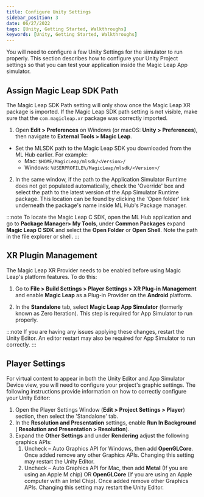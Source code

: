 ```yaml
---
title: Configure Unity Settings
sidebar_position: 3
date: 06/27/2022
tags: [Unity, Getting Started, Walkthroughs]
keywords: [Unity, Getting Started, Walkthroughs]
---
```


You will need to configure a few Unity Settings for the simulator to run properly. This section describes how to configure your Unity Project settings so that you can test your application inside the Magic Leap App simulator.

## Assign Magic Leap SDK Path

The Magic Leap SDK Path setting will only show once the Magic Leap XR package is imported. If the Magic Leap SDK path setting is not visible, make sure that the `com.magicleap.xr` package was correctly imported.

1. Open **Edit > Preferences** on Windows (or macOS: **Unity > Preferences**), then navigate to **External Tools > Magic Leap**.

- Set the MLSDK path to the Magic Leap SDK you downloaded from the ML Hub earlier. For example:
  - Mac: `$HOME/MagicLeap/mlsdk/<Version>/`
  - Windows: `%USERPROFILE%/MagicLeap/mlsdk/<Version>/`

2. In the same window, if the path to the Application Simulator Runtime does not get populated automatically, check the 'Override' box and select the path to the latest version of the App Simulator Runtime package. This location can be found by clicking the 'Open folder' link underneath the package's name inside ML Hub's Package manager.

:::note
To locate the Magic Leap C SDK, open the ML Hub application and go to **Package Manager> My Tools**, under **Common Packages** expand **Magic Leap C SDK** and select the **Open Folder** or **Open Shell**. Note the path in the file explorer or shell.
:::

## XR Plugin Management

The Magic Leap XR Provider needs to be enabled before using Magic Leap's platform features. To do this:

1. Go to **File > Build Settings > Player Settings > XR Plug-in Management** and enable **Magic Leap** as a Plug-in Provider on the **Android** platform.

2. In the **Standalone** tab, select **Magic Leap App Simulator** (formerly known as Zero Iteration). This step is required for App Simulator to run properly.

:::note
If you are having any issues applying these changes, restart the Unity Editor. An editor restart may also be required for App Simulator to run correctly.
:::

## Player Settings

For virtual content to appear in both the Unity Editor and App Simulator Device view, you will need to configure your project's graphic settings. The following instructions provide information on how to correctly configure your Unity Editor:

1. Open the Player Settings Window (**Edit > Project Settings > Player**) section, then select the 'Standalone' tab.
2. In the **Resolution and Presentation** settings, enable **Run In Background** ( **Resolution and Presentation > Resolution**).
3. Expand the **Other Settings** and under **Rendering** adjust the following graphics APIs:
   1. Uncheck – Auto Graphics API for Windows, then add **OpenGLCore**. Once added remove any other Graphics APIs. Changing this setting may restart the Unity Editor.
   2. Uncheck – Auto Graphics API for Mac, then add **Metal** (If you are using an Apple M chip) OR **OpenGLCore** (If you are using an Apple computer with an Intel Chip). Once added remove other Graphics APIs. Changing this setting may restart the Unity Editor.

